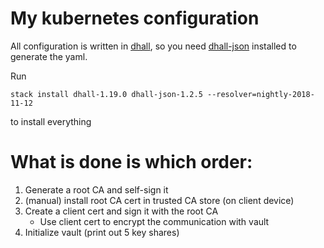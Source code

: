 # My kubernetes configuration

All configuration is written in [dhall](https://github.com/dhall-lang/dhall-lang), so you need [dhall-json](https://github.com/dhall-lang/dhall-haskell) installed to generate the yaml.

Run
```
stack install dhall-1.19.0 dhall-json-1.2.5 --resolver=nightly-2018-11-12
```
to install everything

# What is done is which order:

1. Generate a root CA and self-sign it
2. (manual) install root CA cert in trusted CA store (on client device)
3. Create a client cert and sign it with the root CA
    - Use client cert to encrypt the communication with vault
4. Initialize vault (print out 5 key shares)

